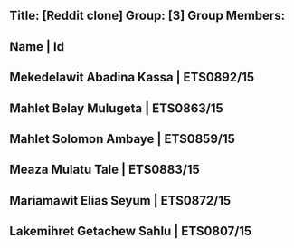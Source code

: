 Title: [Reddit clone]
Group: [3]
Group Members: 
------------------------------------------------------------------------------------------------------------
Name                                                | Id
------------------------------------------------------------------------------------------------------------
Mekedelawit Abadina Kassa                           | ETS0892/15
------------------------------------------------------------------------------------------------------------
Mahlet Belay Mulugeta                               | ETS0863/15
------------------------------------------------------------------------------------------------------------
Mahlet Solomon Ambaye                               | ETS0859/15
------------------------------------------------------------------------------------------------------------
Meaza Mulatu Tale                                   | ETS0883/15
------------------------------------------------------------------------------------------------------------
Mariamawit Elias Seyum                              | ETS0872/15
------------------------------------------------------------------------------------------------------------
Lakemihret Getachew Sahlu                           | ETS0807/15
------------------------------------------------------------------------------------------------------------
